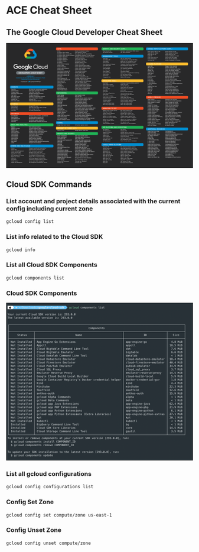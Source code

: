 # ACE Cheat Sheet
## The Google Cloud Developer Cheat Sheet
<a target="_blank" href="gcpdev.png"><img border="1" alt="Google Cloud Developer's Cheat Sheet Poster Image" src="gcpdev.png"></a>


## Cloud SDK Commands

### List account and project details associated with the current config including current zone
```sh
gcloud config list
```

### List info related to the Cloud SDK
```sh
gcloud info
```


### List all Cloud SDK Components
```sh
gcloud components list
```

### Cloud SDK Components

<a target="_blank" href="components.png"><img border="1" alt="Google Cloud Developer's Cheat Sheet Poster Image" src="components.png"></a>

### List all gcloud configurations

```sh
gcloud config configurations list
```

### Config Set Zone

```sh
gcloud config set compute/zone us-east-1
```

### Config Unset Zone

```sh
gcloud config unset compute/zone
```


